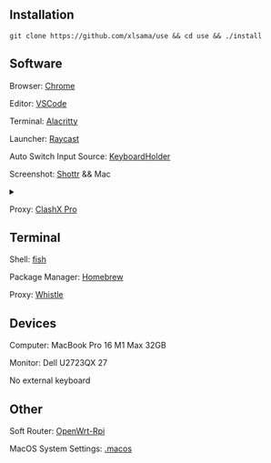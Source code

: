## Installation

```shell
git clone https://github.com/xlsama/use && cd use && ./install
```

## Software

Browser: [Chrome](Chrome/Chrome.md)

Editor: [VSCode](https://code.visualstudio.com/)

Terminal: [Alacritty](https://github.com/alacritty/alacritty)

Launcher: [Raycast](https://raycast.com)

Auto Switch Input Source: [KeyboardHolder](https://github.com/leaves615/KeyboardHolder)

Screenshot: [Shottr](https://shottr.cc/) && Mac

<details>
<summary></summary>

- Shottr

  - Area screenshot `option + a`

  - Any window screenshot `option + s`

- Mac

  - Screenshot and recording options `option + d`

</details>

Proxy: [ClashX Pro](https://install.appcenter.ms/users/clashx/apps/clashx-pro/distribution_groups/public)

## Terminal

Shell: [fish](https://fishshell.com/)

Package Manager: [Homebrew](https://brew.sh/)

Proxy: [Whistle](https://github.com/avwo/whistle)

## Devices

Computer: MacBook Pro 16 M1 Max 32GB

Monitor: Dell U2723QX 27

No external keyboard

## Other

Soft Router: [OpenWrt-Rpi](https://github.com/SuLingGG/OpenWrt-Rpi)

MacOS System Settings: [.macos](.macos)
